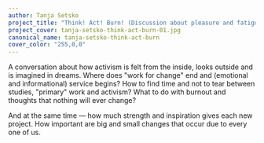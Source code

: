 ```yaml
---
author: Tanja Setsko
project_title: "Think! Act! Burn! (Discussion about pleasure and fatigue)"
project_cover: tanja-setsko-think-act-burn-01.jpg
canonical_name: tanja-setsko-think-act-burn
cover_color: "255,0,0"
---
```


A conversation about how activism is felt from the inside, looks outside and is imagined in dreams. Where does "work for change" end and (emotional and informational) service begins? How to find time and not to tear between studies, "primary" work and activism? What to do with burnout and thoughts that nothing will ever change?

And at the same time — how much strength and inspiration gives each new project. How important are big and small changes that occur due to every one of us.